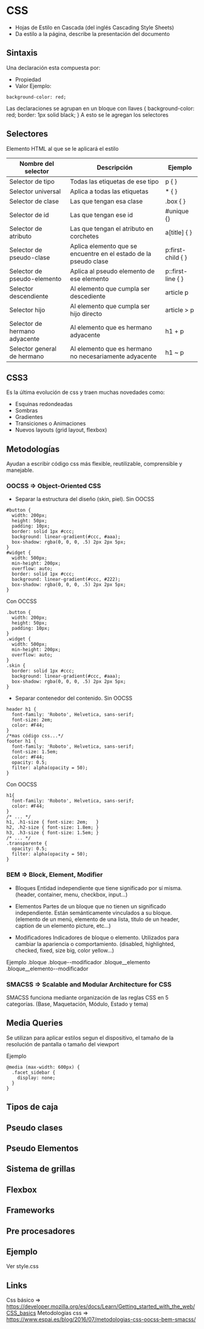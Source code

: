 # CSS
- Hojas de Estilo en Cascada (del inglés Cascading Style Sheets)
- Da estilo a la página, describe la presentación del documento

## Sintaxis
Una declaración esta compuesta por:
- Propiedad
- Valor
Ejemplo:
```
background-color: red;
```
Las declaraciones se agrupan en un bloque con llaves
{
  background-color: red;
  border: 1px solid black;
}
A esto se le agregan los selectores

## Selectores
Elemento HTML al que se le aplicará el estilo

Nombre del selector           | Descripción | Ejemplo
------------------------------|-------------|--------
Selector de tipo              | Todas las etiquetas de ese tipo | p { }
Selector universal            | Aplica a todas las etiquetas | * { }
Selector de clase             | Las que tengan esa clase | .box { }
Selector de id                | Las que tengan ese id | #unique {}
Selector de atributo          | Las que tengan el atributo en corchetes | a[title] {  }
Selector de pseudo-clase      | Aplica elemento que se encuentre en el estado de la pseudo clase | p:first-child { }
Selector de pseudo-elemento   | Aplica al pseudo elemento de ese elemento | p::first-line { }
Selector descendiente         | Al elemento que cumpla ser descediente | article p
Selector hijo                 | Al elemento que cumpla ser hijo directo | article > p
Selector de hermano adyacente | Al elemento que es hermano adyacente | h1 + p
Selector general de hermano   | Al elemento que es hermano no necesariamente adyacente | h1 ~ p

## CSS3
Es la última evolución de css y traen muchas novedades como:
- Esquinas redondeadas
- Sombras
- Gradientes
- Transiciones o Animaciones
- Nuevos layouts (grid layout, flexbox)

## Metodologías
Ayudan a escribir código css más flexible, reutilizable, comprensible y manejable.

### OOCSS => Object-Oriented CSS 
- Separar la estructura del diseño (skin, piel).
Sin OOCSS
```
#button {
  width: 200px;
  height: 50px;
  padding: 10px;
  border: solid 1px #ccc;
  background: linear-gradient(#ccc, #aaa);
  box-shadow: rgba(0, 0, 0, .5) 2px 2px 5px;
}
#widget {
  width: 500px;
  min-height: 200px;
  overflow: auto;
  border: solid 1px #ccc;
  background: linear-gradient(#ccc, #222);
  box-shadow: rgba(0, 0, 0, .5) 2px 2px 5px;
}
```
Con OCCSS
```
.button {
  width: 200px;
  height: 50px;
  padding: 10px;
}
.widget {
  width: 500px;
  min-height: 200px;
  overflow: auto;
}
.skin {
  border: solid 1px #ccc;
  background: linear-gradient(#ccc, #aaa);
  box-shadow: rgba(0, 0, 0, .5) 2px 2px 5px;
}
```
- Separar contenedor del contenido.
Sin OOCSS
```
header h1 {
  font-family: 'Roboto', Helvetica, sans-serif;
  font-size: 2em;
  color: #F44;
}
/*mas código css...*/
footer h1 {
  font-family: 'Roboto', Helvetica, sans-serif;
  font-size: 1.5em;
  color: #F44;
  opacity: 0.5;
  filter: alpha(opacity = 50);
}
```
Con OOCSS
```
h1{
  font-family: 'Roboto', Helvetica, sans-serif;
  color: #F44;
}
/* ... */
h1, .h1-size { font-size: 2em;   }
h2, .h2-size { font-size: 1.8em; } 
h3, .h3-size { font-size: 1.5em; }
/* ... */
.transparente {
  opacity: 0.5;
  filter: alpha(opacity = 50);
}
```
### BEM => Block, Element, Modifier
- Bloques
Entidad independiente que tiene significado por sí misma. (header, container, menu, checkbox, input…)

- Elementos
Partes de un bloque que no tienen un significado independiente. Están semánticamente vinculados a su bloque. (elemento de un menú, elemento de una lista, titulo de un header, caption de un elemento picture, etc…)

- Modificadores
Indicadores de bloque o elemento. Utilizados para cambiar la apariencia o comportamiento. (disabled, highlighted, checked, fixed, size big, color yellow…)

Ejemplo
.bloque
.bloque--modificador
.bloque__elemento
.bloque__elemento--modificador

### SMACSS => Scalable and Modular Architecture for CSS
SMACSS funciona mediante organización de las reglas CSS en 5 categorías. (Base, Maquetación, Módulo, Estado y tema)

## Media Queries
Se utilizan para aplicar estilos segun el dispositivo, el tamaño de la resolución de pantalla o tamaño del viewport

Ejemplo
```
@media (max-width: 600px) {
  .facet_sidebar {
    display: none;
  }
}
```

## Tipos de caja

## Pseudo clases

## Pseudo Elementos

## Sistema de grillas

## Flexbox

## Frameworks

## Pre procesadores

## Ejemplo
Ver style.css

## Links
Css básico => https://developer.mozilla.org/es/docs/Learn/Getting_started_with_the_web/CSS_basics
Metodologías css => https://www.espai.es/blog/2016/07/metodologias-css-oocss-bem-smacss/